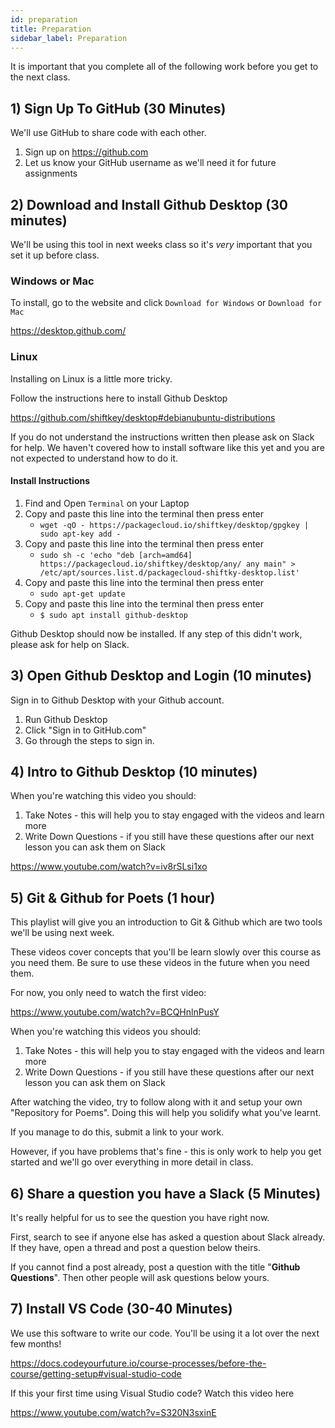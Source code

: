 ```yaml
---
id: preparation
title: Preparation
sidebar_label: Preparation
---
```


It is important that you complete all of the following work before you get to the next class.

## 1) Sign Up To GitHub (30 Minutes)

We'll use GitHub to share code with each other.

1. Sign up on https://github.com
2. Let us know your GitHub username as we'll need it for future assignments

## 2) Download and Install Github Desktop (30 minutes)

We'll be using this tool in next weeks class so it's _very_ important that you set it up before class.

### Windows or Mac

To install, go to the website and click `Download for Windows` or `Download for Mac`

https://desktop.github.com/

### Linux

Installing on Linux is a little more tricky.

Follow the instructions here to install Github Desktop

https://github.com/shiftkey/desktop#debianubuntu-distributions

If you do not understand the instructions written then please ask on Slack for help. We haven't covered how to install software like this yet and you are not expected to understand how to do it.

#### Install Instructions

1. Find and Open `Terminal` on your Laptop
2. Copy and paste this line into the terminal then press enter
   - `wget -qO - https://packagecloud.io/shiftkey/desktop/gpgkey | sudo apt-key add -`
3. Copy and paste this line into the terminal then press enter
   - `sudo sh -c 'echo "deb [arch=amd64] https://packagecloud.io/shiftkey/desktop/any/ any main" > /etc/apt/sources.list.d/packagecloud-shiftky-desktop.list'`
4. Copy and paste this line into the terminal then press enter
   - `sudo apt-get update`
5. Copy and paste this line into the terminal then press enter
   - `$ sudo apt install github-desktop`

Github Desktop should now be installed. If any step of this didn't work, please ask for help on Slack.

## 3) Open Github Desktop and Login (10 minutes)

Sign in to Github Desktop with your Github account.

1. Run Github Desktop
2. Click "Sign in to GitHub.com"
3. Go through the steps to sign in.

## 4) Intro to Github Desktop (10 minutes)

When you're watching this video you should:

1. Take Notes - this will help you to stay engaged with the videos and learn more
2. Write Down Questions - if you still have these questions after our next lesson you can ask them on Slack

https://www.youtube.com/watch?v=iv8rSLsi1xo

## 5) Git & Github for Poets (1 hour)

This playlist will give you an introduction to Git & Github which are two tools we'll be using next week.

These videos cover concepts that you'll be learn slowly over this course as you need them. Be sure to use these videos in the future when you need them.

For now, you only need to watch the first video:

https://www.youtube.com/watch?v=BCQHnlnPusY

When you're watching this videos you should:

1. Take Notes - this will help you to stay engaged with the videos and learn more
2. Write Down Questions - if you still have these questions after our next lesson you can ask them on Slack

After watching the video, try to follow along with it and setup your own "Repository for Poems". Doing this will help you solidify what you've learnt.

If you manage to do this, submit a link to your work.

However, if you have problems that's fine - this is only work to help you get started and we'll go over everything in more detail in class.

## 6) Share a question you have a Slack (5 Minutes)

It's really helpful for us to see the question you have right now.

First, search to see if anyone else has asked a question about Slack already. If they have, open a thread and post a question below theirs.

If you cannot find a post already, post a question with the title "**Github Questions**". Then other people will ask questions below yours.

## 7) Install VS Code (30-40 Minutes)

We use this software to write our code. You'll be using it a lot over the next few months!

https://docs.codeyourfuture.io/course-processes/before-the-course/getting-setup#visual-studio-code

If this your first time using Visual Studio code? Watch this video here

https://www.youtube.com/watch?v=S320N3sxinE
